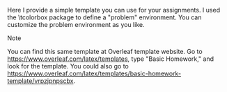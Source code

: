 Here I provide a simple template you can use for your assignments. I used the \tcolorbox package to define a "problem" environment. You can customize the problem environment as you like.

> [!NOTE]
> You can find this same template at Overleaf template website.
> Go to https://www.overleaf.com/latex/templates, type "Basic Homework," and look for the template.
> You could also go to https://www.overleaf.com/latex/templates/basic-homework-template/vrpzjpnpscbx.
